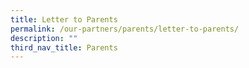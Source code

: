 ```yaml
---
title: Letter to Parents
permalink: /our-partners/parents/letter-to-parents/
description: ""
third_nav_title: Parents
---
```

